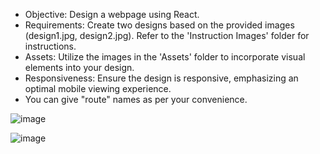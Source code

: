 - Objective: Design a webpage using React.
- Requirements: Create two designs based on the provided images (design1.jpg, design2.jpg). Refer to the 'Instruction Images' folder for instructions.
- Assets: Utilize the images in the 'Assets' folder to incorporate visual elements into your design.
- Responsiveness: Ensure the design is responsive, emphasizing an optimal mobile viewing experience.
- You can give "route" names as per your convenience.

![image](https://github.com/Amalvk/Case-Study-loginHome/assets/55309949/f42d4b2f-9506-454b-a764-3ecddddcd71c)

![image](https://github.com/Amalvk/Case-Study-loginHome/assets/55309949/2ab69df9-3c8a-4972-b22e-3b43d22100b0)

